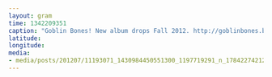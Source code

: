```yaml
---
layout: gram
time: 1342209351
caption: "Goblin Bones! New album drops Fall 2012. http://goblinbones.bandcamp.com"
latitude: 
longitude: 
media:
- media/posts/201207/11193071_1430984450551300_1197719291_n_17842274212000351.jpg
---
```

